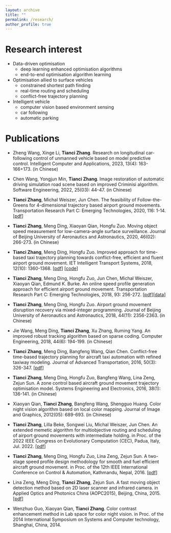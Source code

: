 ```yaml
---
layout: archive
title: ""
permalink: /research/
author_profile: true
---
```



# Research interest

- Data-driven optimisation 
   - deep learning enhanced optimisation algorithms
   - end-to-end optimisation algorithm learning
- Optimisation allied to surface vehicles
   - constrained shortest path finding 
   - real-time routing and scheduling
   - conflict-free trajectory planning 
- Intelligent vehicle
   - computer vision based environment sensing
   - car following
   - automatic parking

# Publications

- Zheng Wang, Xinge Li, **Tianci Zhang**. Research on longitudinal car-following control of unmanned vehicle based on model predictive control. Intelligent Computer and Applications, 2023, 13(4): 163-166+173. (in Chinese)

- Chen Wang, Yongjun Min, **Tianci Zhang**. Image restoration of automatic driving simulation road scene based on improved Criminisi algorithm. Software Engineering, 2022, 25(03): 44-47. (in Chinese)

- **Tianci Zhang**, Michal Weiszer, Jun Chen. The feasibility of Follow-the-Greens for 4-dimensional trajectory based airport ground movements. Transportation Research Part C: Emerging Technologies, 2020, 116: 1-14. [[pdf](../files/The-feasibility-of-Follow-the-Greens.pdf)]

- **Tianci Zhang**, Meng Ding, Xiaoyan Qian, Hongfu Zuo. Moving object speed measurement for low-camera-angle surface surveillance. Journal of Beijing University of Aeronautics and Astronautics, 2020, 46(02): 266-273. (in Chinese)

- **Tianci Zhang**, Meng Ding, Hongfu Zuo. Improved approach for time-based taxi trajectory planning towards conflict-free, efficient and fluent airport ground movement. IET Intelligent Transport Systems, 2018, 12(10): 1360-1368. [[pdf](../files/IET-ITS.2018.5193.pdf)] [[code](https://github.com/tiancivalen/routing-scheduling-for-surface-vehicles-public)]

- **Tianci Zhang**, Meng Ding, Hongfu Zuo, Jun Chen, Michal Weiszer, Xiaoyan Qian, Edmund K. Burke. An online speed profile generation approach for efficient airport ground movement. Transportation Research Part C: Emerging Technologies, 2018, 93: 256-272. [[pdf](../files/1-s2.0-S0968090X18307708-main.pdf)][[data](https://www.zenodo.org/record/1284819)]

- **Tianci Zhang**, Meng Ding, Hongfu Zuo. Airport ground movement disruption recovery via mixed-integer programming. Journal of Beijing University of Aeronautics and Astronautics, 2018, 44(11): 2356-2363. (in Chinese)

- Jie Wang, Meng Ding, **Tianci Zhang**, Xu Zhang, Ruming Yang. An improved robust tracking algorithm based on sparse coding. Computer Engineering, 2018, 44(6): 194-199. (in Chinese)

- **Tianci Zhang**, Meng Ding, Bangfeng Wang, Qian Chen. Conflict-free time-based trajectory planning for aircraft taxi automation with refined taxiway modeling. Journal of Advanced Transportation, 2016, 50(3): 326-347. [[pdf](../files/10.1002_atr.1324final.pdf)]

- **Tianci Zhang**, Meng Ding, Hongfu Zuo, Bangfeng Wang, Lina Zeng, Zejun Sun. A zone control based aircraft ground movement trajectory optimisation model. Systems Engineering and Electronics, 2016, 38(1): 136-141. (in Chinese)

- Xiaoyan Qian, **Tianci Zhang**, Bangfeng Wang, Shengguo Huang. Color night vision algorithm based on local color mapping. Journal of Image and Graphics, 2012(05): 689-693. (in Chinese)

- **Tianci Zhang**, Lilla Beke, Songwei Liu, Michal Weiszer, Jun Chen. An extended memetic algorithm for multiobjective routing and scheduling of airport ground movements with intermediate holding. in Proc. of the 2022 IEEE Congress on Evolutionary Computation (CEC), Padua, Italy, Jul. 2022. [[pdf](../files/An-extended-memetic-algorithm.pdf)]

- **Tianci Zhang**, Meng Ding, Hongfu Zuo, Lina Zeng, Zejun Sun. A two-stage speed profile design methodology for smooth and fuel efficient aircraft ground movement. in Proc. of the 12th IEEE International Conference on Control & Automation, Kathmandu, Nepal, 2016. [[pdf](../files/0003.pdf)]

- Lina Zeng, Meng Ding, **Tianci Zhang**, Zejun Sun. A fast moving object detection method based on 2D laser scanner and infrared camera. in Applied Optics and Photonics China (AOPC2015), Beijing, China, 2015. [[pdf](../files/A-fast-moving-object-detection.pdf)]

- Wenzhuo Guo, Xiaoyan Qian, **Tianci Zhang**. Color contrast enhancement method in Lab space for color night vision. in Proc. of the 2014 International Symposium on Systems and Computer technology, Shanghai, China, 2014. 


